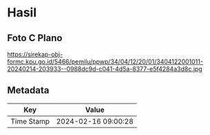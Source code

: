 # Hasil

## Foto C Plano

https://sirekap-obj-formc.kpu.go.id/5466/pemilu/ppwp/34/04/12/20/01/3404122001011-20240214-203933--0988dc9d-c041-4d5a-8377-e5f4284a3d8c.jpg


## Metadata

| Key        | Value               |
| ---------- | ------------------- |
| Time Stamp | 2024-02-16 09:00:28 |



